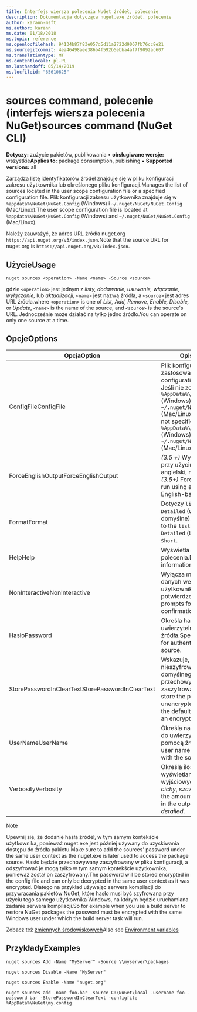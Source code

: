 ```yaml
---
title: Interfejs wiersza polecenia NuGet źródeł, polecenie
description: Dokumentacja dotycząca nuget.exe źródeł, polecenie
author: karann-msft
ms.author: karann
ms.date: 01/18/2018
ms.topic: reference
ms.openlocfilehash: 94134b87f83e057d5d11a2722d9067fb76cc8e21
ms.sourcegitcommit: 4ea46498aee386b4f592b5ebba4af7f9092ac607
ms.translationtype: MT
ms.contentlocale: pl-PL
ms.lasthandoff: 05/14/2019
ms.locfileid: "65610625"
---
```

# <a name="sources-command-nuget-cli"></a><span data-ttu-id="b51f6-103">sources command, polecenie (interfejs wiersza polecenia NuGet)</span><span class="sxs-lookup"><span data-stu-id="b51f6-103">sources command (NuGet CLI)</span></span>

<span data-ttu-id="b51f6-104">**Dotyczy:** zużycie pakietów, publikowania &bullet; **obsługiwane wersje:** wszystkie</span><span class="sxs-lookup"><span data-stu-id="b51f6-104">**Applies to:** package consumption, publishing &bullet; **Supported versions:** all</span></span>

<span data-ttu-id="b51f6-105">Zarządza listę identyfikatorów źródeł znajduje się w pliku konfiguracji zakresu użytkownika lub określonego pliku konfiguracji.</span><span class="sxs-lookup"><span data-stu-id="b51f6-105">Manages the list of sources located in the user scope configuration file or a specified configuration file.</span></span> <span data-ttu-id="b51f6-106">Plik konfiguracji zakresu użytkownika znajduje się w `%appdata%\NuGet\NuGet.Config` (Windows) i `~/.nuget/NuGet/NuGet.Config` (Mac/Linux).</span><span class="sxs-lookup"><span data-stu-id="b51f6-106">The user scope configuration file is located at `%appdata%\NuGet\NuGet.Config` (Windows) and `~/.nuget/NuGet/NuGet.Config` (Mac/Linux).</span></span>

<span data-ttu-id="b51f6-107">Należy zauważyć, że adres URL źródła nuget.org `https://api.nuget.org/v3/index.json`.</span><span class="sxs-lookup"><span data-stu-id="b51f6-107">Note that the source URL for nuget.org is `https://api.nuget.org/v3/index.json`.</span></span>

## <a name="usage"></a><span data-ttu-id="b51f6-108">Użycie</span><span class="sxs-lookup"><span data-stu-id="b51f6-108">Usage</span></span>

```cli
nuget sources <operation> -Name <name> -Source <source>
```

<span data-ttu-id="b51f6-109">gdzie `<operation>` jest jednym z *listy, dodawanie, usuwanie, włączanie, wyłączanie,* lub *aktualizacji*, `<name>` jest nazwą źródła, a `<source>` jest adres URL źródła.</span><span class="sxs-lookup"><span data-stu-id="b51f6-109">where `<operation>` is one of *List, Add, Remove, Enable, Disable,* or *Update*, `<name>` is the name of the source, and `<source>` is the source's URL.</span></span> <span data-ttu-id="b51f6-110">Jednocześnie może działać na tylko jedno źródło.</span><span class="sxs-lookup"><span data-stu-id="b51f6-110">You can operate on only one source at a time.</span></span>

## <a name="options"></a><span data-ttu-id="b51f6-111">Opcje</span><span class="sxs-lookup"><span data-stu-id="b51f6-111">Options</span></span>

| <span data-ttu-id="b51f6-112">Opcja</span><span class="sxs-lookup"><span data-stu-id="b51f6-112">Option</span></span> | <span data-ttu-id="b51f6-113">Opis</span><span class="sxs-lookup"><span data-stu-id="b51f6-113">Description</span></span> |
| --- | --- |
| <span data-ttu-id="b51f6-114">ConfigFile</span><span class="sxs-lookup"><span data-stu-id="b51f6-114">ConfigFile</span></span> | <span data-ttu-id="b51f6-115">Plik konfiguracyjny NuGet do zastosowania.</span><span class="sxs-lookup"><span data-stu-id="b51f6-115">The NuGet configuration file to apply.</span></span> <span data-ttu-id="b51f6-116">Jeśli nie zostanie określony, `%AppData%\NuGet\NuGet.Config` (Windows) lub `~/.nuget/NuGet/NuGet.Config` (Mac/Linux) jest używany.</span><span class="sxs-lookup"><span data-stu-id="b51f6-116">If not specified, `%AppData%\NuGet\NuGet.Config` (Windows) or `~/.nuget/NuGet/NuGet.Config` (Mac/Linux) is used.</span></span>|
| <span data-ttu-id="b51f6-117">ForceEnglishOutput</span><span class="sxs-lookup"><span data-stu-id="b51f6-117">ForceEnglishOutput</span></span> | <span data-ttu-id="b51f6-118">*(3.5 +)* Wymusza nuget.exe przy użyciu opartego na język angielski, niezmienna kultura.</span><span class="sxs-lookup"><span data-stu-id="b51f6-118">*(3.5+)* Forces nuget.exe to run using an invariant, English-based culture.</span></span> |
| <span data-ttu-id="b51f6-119">Format</span><span class="sxs-lookup"><span data-stu-id="b51f6-119">Format</span></span> | <span data-ttu-id="b51f6-120">Dotyczy `list` akcji i może być `Detailed` (ustawienie domyślne) lub `Short`.</span><span class="sxs-lookup"><span data-stu-id="b51f6-120">Applies to the `list` action and can be `Detailed` (the default) or `Short`.</span></span> |
| <span data-ttu-id="b51f6-121">Help</span><span class="sxs-lookup"><span data-stu-id="b51f6-121">Help</span></span> | <span data-ttu-id="b51f6-122">Wyświetla Pomoc dla polecenia.</span><span class="sxs-lookup"><span data-stu-id="b51f6-122">Displays help information for the command.</span></span> |
| <span data-ttu-id="b51f6-123">NonInteractive</span><span class="sxs-lookup"><span data-stu-id="b51f6-123">NonInteractive</span></span> | <span data-ttu-id="b51f6-124">Wyłącza monity dotyczące danych wejściowych użytkownika lub potwierdzenia.</span><span class="sxs-lookup"><span data-stu-id="b51f6-124">Suppresses prompts for user input or confirmations.</span></span> |
| <span data-ttu-id="b51f6-125">Hasło</span><span class="sxs-lookup"><span data-stu-id="b51f6-125">Password</span></span> | <span data-ttu-id="b51f6-126">Określa hasło do uwierzytelniania za pomocą źródła.</span><span class="sxs-lookup"><span data-stu-id="b51f6-126">Specifies the password for authenticating with the source.</span></span> |
| <span data-ttu-id="b51f6-127">StorePasswordInClearText</span><span class="sxs-lookup"><span data-stu-id="b51f6-127">StorePasswordInClearText</span></span> | <span data-ttu-id="b51f6-128">Wskazuje, aby zapisać hasło nieszyfrowane tekstu zamiast domyślnego zachowania przechowywania w postaci zaszyfrowanej.</span><span class="sxs-lookup"><span data-stu-id="b51f6-128">Indicates to store the password in unencrypted text instead of the default behavior of storing an encrypted form.</span></span> |
| <span data-ttu-id="b51f6-129">UserName</span><span class="sxs-lookup"><span data-stu-id="b51f6-129">UserName</span></span> | <span data-ttu-id="b51f6-130">Określa nazwę użytkownika do uwierzytelniania za pomocą źródła.</span><span class="sxs-lookup"><span data-stu-id="b51f6-130">Specifies the user name for authenticating with the source.</span></span> |
| <span data-ttu-id="b51f6-131">Verbosity</span><span class="sxs-lookup"><span data-stu-id="b51f6-131">Verbosity</span></span> | <span data-ttu-id="b51f6-132">Określa ilość szczegółów wyświetlanych w danych wyjściowych: *normalne*, *cichy*, *szczegółowe*.</span><span class="sxs-lookup"><span data-stu-id="b51f6-132">Specifies the amount of detail displayed in the output: *normal*, *quiet*, *detailed*.</span></span> |

> [!Note]
> <span data-ttu-id="b51f6-133">Upewnij się, że dodanie hasła źródeł, w tym samym kontekście użytkownika, ponieważ nuget.exe jest później używany do uzyskiwania dostępu do źródła pakietu.</span><span class="sxs-lookup"><span data-stu-id="b51f6-133">Make sure to add the sources' password under the same user context as the nuget.exe is later used to access the package source.</span></span> <span data-ttu-id="b51f6-134">Hasło będzie przechowywany zaszyfrowany w pliku konfiguracji, a odszyfrować je mogą tylko w tym samym kontekście użytkownika, ponieważ został on zaszyfrowany.</span><span class="sxs-lookup"><span data-stu-id="b51f6-134">The password will be stored encrypted in the config file and can only be decrypted in the same user context as it was encrypted.</span></span> <span data-ttu-id="b51f6-135">Dlatego na przykład używając serwera kompilacji do przywracania pakietów NuGet, które hasło musi być szyfrowana przy użyciu tego samego użytkownika Windows, na którym będzie uruchamiana zadanie serwera kompilacji.</span><span class="sxs-lookup"><span data-stu-id="b51f6-135">So for example when you use a build server to restore NuGet packages the password must be encrypted with the same Windows user under which  the build server task will run.</span></span>

<span data-ttu-id="b51f6-136">Zobacz też [zmiennych środowiskowych](cli-ref-environment-variables.md)</span><span class="sxs-lookup"><span data-stu-id="b51f6-136">Also see [Environment variables](cli-ref-environment-variables.md)</span></span>

## <a name="examples"></a><span data-ttu-id="b51f6-137">Przykłady</span><span class="sxs-lookup"><span data-stu-id="b51f6-137">Examples</span></span>

```cli
nuget sources Add -Name "MyServer" -Source \\myserver\packages

nuget sources Disable -Name "MyServer"

nuget sources Enable -Name "nuget.org"

nuget sources add -name foo.bar -source C:\NuGet\local -username foo -password bar -StorePasswordInClearText -configfile %AppData%\NuGet\my.config
```
